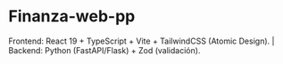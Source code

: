 # Finanza-web-pp
Frontend: React 19 + TypeScript + Vite + TailwindCSS (Atomic Design). | Backend: Python (FastAPI/Flask) + Zod (validación).
